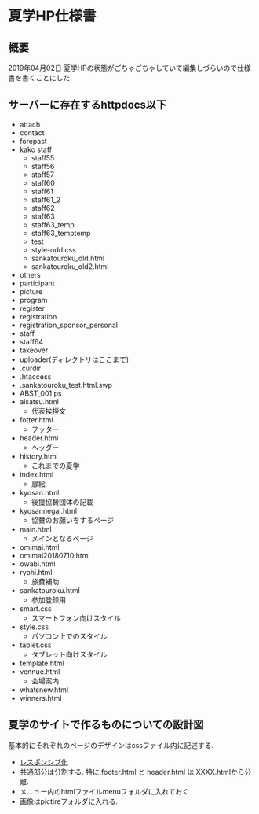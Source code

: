 # 夏学HP仕様書

## 概要

2019年04月02日
夏学HPの状態がごちゃごちゃしていて編集しづらいので仕様書を書くことにした.

## サーバーに存在するhttpdocs以下

- attach
- contact
- forepast
- kako staff
  - staff55
  - staff56
  - staff57
  - staff60
  - staff61
  - staff61_2
  - staff62
  - staff63
  - staff63_temp
  - staff63_temptemp
  - test
  - style-odd.css
  - sankatouroku_old.html
  - sankatouroku_old2.html
- others
- participant
- picture
- program
- register
- registration
- registration_sponsor_personal
- staff
- staff64
- takeover
- uploader(ディレクトリはここまで)
- .curdir
- .htaccess
- .sankatouroku_test.html.swp
- ABST_001.ps
- aisatsu.html
  - 代表挨拶文
- fotter.html
  - フッター
- header.html
  - ヘッダー
- history.html
  - これまでの夏学
- index.html
  - 扉絵
- kyosan.html
  - 後援協賛団体の記載
- kyosannegai.html
  - 協賛のお願いをするページ
- main.html
  - メインとなるページ
- omimai.html
- omimai20180710.html
- owabi.html
- ryohi.html
  - 旅費補助
- sankatouroku.html
  - 参加登録用
- smart.css
  - スマートフォン向けスタイル
- style.css
  - パソコン上でのスタイル
- tablet.css
  - タブレット向けスタイル
- template.html
- vennue.html
  - 会場案内
- whatsnew.html
- winners.html


## 夏学のサイトで作るものについての設計図

基本的にそれぞれのページのデザインはcssファイル内に記述する. 
- [レスポンシブ化](https://creive.me/archives/16922/#i)
- 共通部分は分割する. 特に,footer.html と header.html は XXXX.htmlから分離.
- メニュー内のhtmlファイルmenuフォルダに入れておく
- 画像はpictireフォルダに入れる. 


